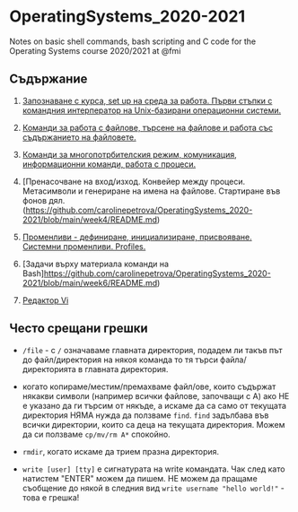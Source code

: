 # OperatingSystems_2020-2021
Notes on basic shell commands, bash scripting and C code for the Operating Systems course 2020/2021 at @fmi

## Съдържание
1. [Запознаване с курса, set up на среда за работа. Първи стъпки с командния интерператор на Unix-базирани операционни системи.](https://github.com/carolinepetrova/OperatingSystems_2020-2021/tree/main/week1#%D0%B7%D0%B0%D0%BF%D0%BE%D0%B7%D0%BD%D0%B0%D0%B2%D0%B0%D0%BD%D0%B5-%D1%81-%D0%BA%D1%83%D1%80%D1%81%D0%B0-set-up-%D0%BD%D0%B0-%D1%81%D1%80%D0%B5%D0%B4%D0%B0-%D0%B7%D0%B0-%D1%80%D0%B0%D0%B1%D0%BE%D1%82%D0%B0-%D0%BF%D1%8A%D1%80%D0%B2%D0%B8-%D1%81%D1%82%D1%8A%D0%BF%D0%BA%D0%B8-%D1%81-%D0%BA%D0%BE%D0%BC%D0%B0%D0%BD%D0%B4%D0%BD%D0%B8%D1%8F-%D0%B8%D0%BD%D1%82%D0%B5%D1%80%D0%BF%D0%B5%D1%80%D0%B0%D1%82%D0%BE%D1%80-%D0%BD%D0%B0-unix-%D0%B1%D0%B0%D0%B7%D0%B8%D1%80%D0%B0%D0%BD%D0%B8-%D0%BE%D0%BF%D0%B5%D1%80%D0%B0%D1%86%D0%B8%D0%BE%D0%BD%D0%BD%D0%B8-%D1%81%D0%B8%D1%81%D1%82%D0%B5%D0%BC%D0%B8)

2. [Команди за работа с файлове, търсене на файлове и работа със съдържанието на файловете.](https://github.com/carolinepetrova/OperatingSystems_2020-2021/blob/main/week2/README.md)

3. [Команди за многопотрбителския режим, комуникация, информационни команди, работа с процеси.](https://github.com/carolinepetrova/OperatingSystems_2020-2021/blob/main/week3/README.md)

4. [Пренасочване на вход/изход. Конвейер между процеси. Метасимволи и генериране на имена на файлове. Стартиране във фонов дял.(https://github.com/carolinepetrova/OperatingSystems_2020-2021/blob/main/week4/README.md)

5. [Променливи - дефиниране, инициализиране, присвояване. Системни променливи. Profiles.](https://github.com/carolinepetrova/OperatingSystems_2020-2021/blob/main/week5/README.md)

6. [Задачи върху материала команди на Bash]https://github.com/carolinepetrova/OperatingSystems_2020-2021/blob/main/week6/README.md)

7. [Редактор Vi](https://github.com/carolinepetrova/OperatingSystems_2020-2021/blob/main/week6/viEditor.md) 

## Често срещани грешки

- `/file` - с `/` означаваме главната директория, подадем ли такъв път до файл/директория на някоя команда то тя търси файла/директорията в главната директория. 

- когато копираме/местим/премахваме файл/ове, които съдържат някакви символи (например всички файлове, започващи с А) ако НЕ е указано да ги търсим от някъде, а  искаме да са само от текущата директория НЯМА нужда да ползваме `find`. `find` задълбава във всички директории, които са деца на текущата директория. Можем да си ползваме `cp/mv/rm A*` спокойно.

- `rmdir`, когато искаме да трием празна директория.

- `write [user] [tty]` е сигнатурата на write командата. Чак след като натистем "ENTER" можем да пишем. НЕ можем да пращаме съобщение до някой в следния вид `write username "hello world!"` - това е грешка! 
